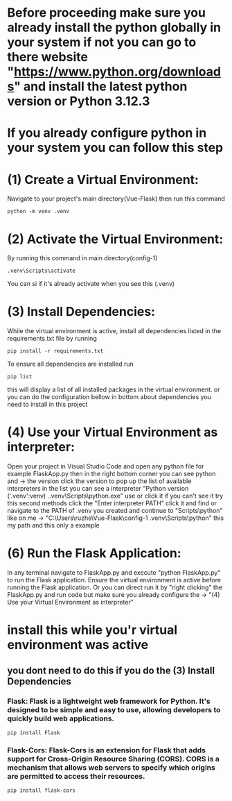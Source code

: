 # Before proceeding make sure you already install the python globally in your system if not you can go to there website "https://www.python.org/downloads" and install the latest python version or Python 3.12.3 

# If you already configure python in your system you can follow this step

# (1) Create a Virtual Environment: 
Navigate to your project's main directory(Vue-Flask) then run this command 
```
python -m venv .venv
```

# (2) Activate the Virtual Environment: 
By running this command in main directory(config-1)
``` 
.venv\Scripts\activate
```
You can si if it's already activate when you see this (.venv)

# (3) Install Dependencies: 
While the virtual environment is active, install all dependencies listed in the requirements.txt file by running 
```
pip install -r requirements.txt 
```
To ensure all dependencies are installed run 
```
pip list
```
this will display a list of all installed packages in the virtual environment.
or you can do the configuration bellow in bottom about dependencies you need to install in this project

# (4) Use your Virtual Environment as interpreter: 
Open your project in Visual Studio Code and open any python file for example FlaskApp.py then in the 
right bottom corner you can see python and -> the version click the version to pop up the list of available interpreters in the list you can see a interpreter "Python version ('.venv':venv) .\.venv\Scripts\python.exe" use or click it if you can't see it try this second methods click the "Enter interpreter PATH" click it and find or navigate to the PATH of .venv you created and continue to "Scripts\python" like on me 
-> "C:\Users\ruzhe\Vue-Flask\config-1 .venv\Scripts\python" 
this my path and this only a example

# (6) Run the Flask Application: 
In any terminal navigate to FlaskApp.py and execute "python FlaskApp.py" to run the Flask application. Ensure the virtual environment is active before running the Flask application. 
Or you can direct run it by "right clicking" the FlaskApp.py and run code but make sure you already configure the -> "(4) Use your Virtual Environment as interpreter" 


# install this while you'r virtual environment was active
## you dont need to do this if you do the (3) Install Dependencies

### Flask: Flask is a lightweight web framework for Python. It's designed to be simple and easy to use, allowing developers to quickly build web applications.
```
pip install Flask
```
### Flask-Cors: Flask-Cors is an extension for Flask that adds support for Cross-Origin Resource Sharing (CORS). CORS is a mechanism that allows web servers to specify which origins are permitted to access their resources.
```
pip install flask-cors
```


